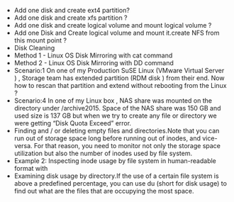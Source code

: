 - Add one disk and create ext4 partition?
- Add one disk and create xfs partition ?
- Add one disk and create logical volume and mount logical volume ?
- Add one Disk and Create logical volume and mount it.create NFS from this mount point ?
- Disk Cleaning
- Method 1 - Linux OS Disk Mirroring with cat command
- Method 2 - Linux OS Disk Mirroring with DD command
- Scenario:1 On one of my Production SuSE Linux (VMware Virtual Server ) , Storage team has extended partition (RDM disk ) from their end. Now how to rescan that partition and extend without rebooting from the Linux ?
- Scenario:4 In one of my Linux box , NAS share was mounted on the directory under /archive2015. Space of the NAS share was 150 GB and used size is 137 GB but when we try to create any file or directory we were getting “Disk Quota Exceed” error.
- Finding and / or deleting empty files and directories.Note that you can run out of storage space long before running out of inodes, and vice-versa. For that reason, you need to monitor not only the storage space utilization but also the number of inodes used by file system.
- Example 2: Inspecting inode usage by file system in human-readable format with
- Examining disk usage by directory.If the use of a certain file system is above a predefined percentage, you can use du (short for disk usage) to find out what are the files that are occupying the most space.
